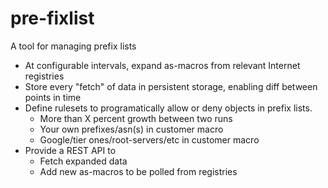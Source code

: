 # pre-fixlist
A tool for managing prefix lists

- At configurable intervals, expand as-macros from relevant Internet registries
- Store every "fetch" of data in persistent storage, enabling diff between points in time
- Define rulesets to programatically allow or deny objects in prefix lists. 
  - More than X percent growth between two runs
  - Your own prefixes/asn(s) in customer macro
  - Google/tier ones/root-servers/etc in customer macro
- Provide a REST API to
  - Fetch expanded data 
  - Add new as-macros to be polled from registries
